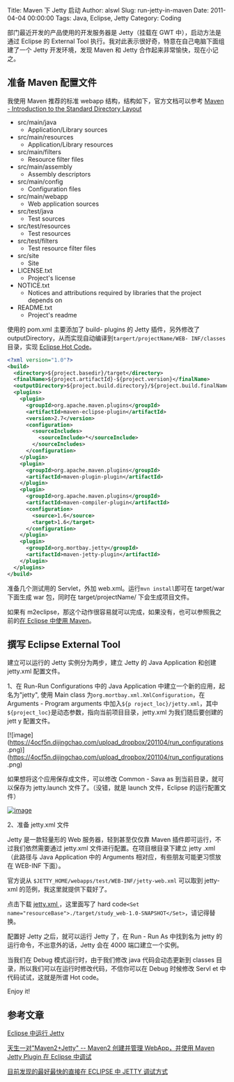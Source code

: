 Title: Maven 下 Jetty 启动
Author: alswl
Slug: run-jetty-in-maven
Date: 2011-04-04 00:00:00
Tags: Java, Eclipse, Jetty
Category: Coding

部门最近开发的产品使用的开发服务器是 Jetty（挂载在 GWT 中），启动方法是通过 Eclipse 的 External
Tool 执行。我对此表示很好奇，特意在自己电脑下面组建了一个 Jetty 开发环境，发现 Maven 和 Jetty 合作起来非常愉快，现在小记之。

## 准备 Maven 配置文件

我使用 Maven 推荐的标准 webapp 结构，结构如下，官方文档可以参考 [Maven - Introduction to the Standard Directory Layout](http://maven.apache.org/guides/introduction/introduction-to-the-standard-directory-layout.html)

*   src/main/java
    *   Application/Library sources
*   src/main/resources
    *   Application/Library resources
*   src/main/filters
    *   Resource filter files
*   src/main/assembly
    *   Assembly descriptors
*   src/main/config
    *   Configuration files
*   src/main/webapp
    *   Web application sources
*   src/test/java
    *   Test sources
*   src/test/resources
    *   Test resources
*   src/test/filters
    *   Test resource filter files
*   src/site
    *   Site
*   LICENSE.txt
    *   Project's license
*   NOTICE.txt
    *   Notices and attributions required by libraries that the project depends on
*   README.txt
    *   Project's readme

使用的 pom.xml 主要添加了 build-
plugins 的 Jetty 插件，另外修改了 outputDirectory，从而实现自动编译到`targert/projectName/WEB- INF/classes`目录，实现 [Eclipse Hot Code](http://wiki.eclipse.org/FAQ_What_is_hot_code_replace%3F)。


```xml
<?xml version="1.0"?>
<build>
  <directory>${project.basedir}/target</directory>
  <finalName>${project.artifactId}-${project.version}</finalName>
  <outputDirectory>${project.build.directory}/${project.build.finalName}/WEB-INF/classes</outputDirectory>
  <plugins>
    <plugin>
      <groupId>org.apache.maven.plugins</groupId>
      <artifactId>maven-eclipse-plugin</artifactId>
      <version>2.7</version>
      <configuration>
        <sourceIncludes>
          <sourceInclude>*</sourceInclude>
        </sourceIncludes>
      </configuration>
    </plugin>
    <plugin>
      <groupId>org.apache.maven.plugins</groupId>
      <artifactId>maven-plugin-plugin</artifactId>
    </plugin>
    <plugin>
      <groupId>org.apache.maven.plugins</groupId>
      <artifactId>maven-compiler-plugin</artifactId>
      <configuration>
        <source>1.6</source>
        <target>1.6</target>
      </configuration>
    </plugin>
    <plugin>
      <groupId>org.mortbay.jetty</groupId>
      <artifactId>maven-jetty-plugin</artifactId>
    </plugin>
  </plugins>
</build>
```

准备几个测试用的 Servlet，外加 web.xml。运行`mvn
install`即可在 target/war 下面生成 war 包，同时在 target/projectName/ 下会生成项目文件。

如果有 m2eclipse，那这个动作很容易就可以完成，如果没有，也可以参照我之前的[在 Eclipse 中使用 Maven](http://log4d.com/2011/03/maven-eclipse)。

## 撰写 Eclipse External Tool

建立可以运行的 Jetty 实例分为两步，建立 Jetty 的 Java Application 和创建 jetty.xml 配置文件。

1、在 Run-Run Configurations 中的 Java Application 中建立一个新的应用，起名为"jetty", 使用 Main
class 为`org.mortbay.xml.XmlConfiguration`，在 Arguments - Program arguments 中加入`${p
roject_loc}/jetty.xml`，其中`${project_loc}`是动态参数，指向当前项目目录，jetty.xml 为我们随后要创建的 jett
y 配置文件。

[![image](https://4ocf5n.dijingchao.com/upload_dropbox/201104/run_configurations .png)](https://4ocf5n.dijingchao.com/upload_dropbox/201104/run_configurations .png)

如果想将这个应用保存成文件，可以修改 Common - Sava
as 到当前目录，就可以保存为 jetty.launch 文件了。（没错，就是 launch 文件，Eclipse 的运行配置文件）

[![image](https://4ocf5n.dijingchao.com/upload_dropbox/201104/eclipse_common.png)](https://4ocf5n.dijingchao.com/upload_dropbox/201104/eclipse_common.png)

2、准备 jetty.xml 文件

Jetty 是一款轻量形的 Web 服务器，轻到甚至仅仅靠 Maven 插件即可运行，不过我们依然需要通过 jetty.xml 文件进行配置。在项目根目录下建立 jetty
.xml（此路径与 Java Application 中的 Arguments 相对应，有些朋友可能更习惯放在 WEB-INF 下面）。

官方说从 `$JETTY_HOME/webapps/test/WEB-INF/jetty-web.xml` 可以取到 jetty-xml 的范例，我这里就提供下载好了。

点击下载 [jetty.xml ](https://4ocf5n.dijingchao.com/upload_dropbox/201104/jetty.xml)，这里面写了 hard
code`<Set name="resourceBase">./target/study_web-1.0-SNAPSHOT</Set>`，请记得替换。

配置好 Jetty 之后，就可以运行 Jetty 了，在 Run - Run
As 中找到名为 jetty 的运行命令，不出意外的话，Jetty 会在 4000 端口建立一个实例。

当我们在 Debug 模式运行时，由于我们修改 java 代码会动态更新到 classes 目录，所以我们可以在运行时修改代码，不信你可以在 Debug 时候修改 Servl
et 中代码试试，这就是所谓 Hot code。

Enjoy it!

## 参考文章

[Eclipse 中运行 Jetty](http://www.daniel-journey.com/archives/214)

[天生一对"Maven2+Jetty" -- Maven2 创建并管理 WebApp，并使用 Maven Jetty Plugin 在 Eclipse 中调试](http://www.blogjava.net/alwayscy/archive/2007/05/19/118584.html)

[目前发现的最好最快的直接在 ECLIPSE 中 JETTY 调试方式](http://www.blogjava.net/alwayscy/archive/2007/09/13/144969.html)

